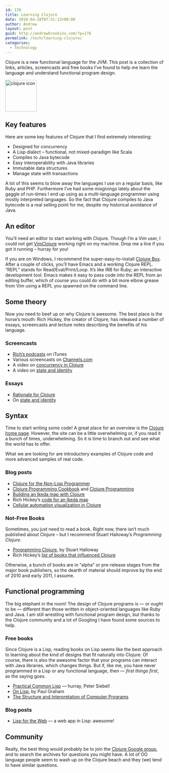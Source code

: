 ```yaml
---
id: 176
title: Learning Clojure
date: 2010-04-28T07:51:13+00:00
author: Andrew
layout: post
guid: http://andrewbrookins.com/?p=176
permalink: /tech/learning-clojure/
categories:
  - Technology
---
```

Clojure is a new functional language for the JVM. This post is a collection of links, articles, screencasts and free books I&#8217;ve found to help me learn the language and understand functional program design.

[<img src="https://andrewbrookins.com/wp-content/uploads/2010/04/clojure-icon1.gif" alt="clojure icon" title="clojure-icon" width="100" height="100" class="alignleft size-full wp-image-180" />](https://andrewbrookins.com/wp-content/uploads/2010/04/clojure-icon1.gif)

## <span id="Key_features">Key features</span>

Here are some key features of Clojure that I find extremely interesting:

  * Designed for concurrency
  * A Lisp dialect &#8211; functional, not mixed-paradigm like Scala
  * Compiles to Java bytecode
  * Easy interoperability with Java libraries
  * Immutable data structures
  * Manage state with transactions

A lot of this seems to blow away the languages I use on a regular basis, like Ruby and PHP. Furthermore I&#8217;ve had some misgivings lately about the gaggle of run-times I end up using as a multi-language programmer using mostly interpreted languages. So the fact that Clojure compiles to Java bytecode is a real selling point for me, despite my historical avoidance of Java.

## <span id="An_editor">An editor</span>

You&#8217;ll need an editor to start working with Clojure. Though I&#8217;m a Vim user, I could not get [VimClojure](http://kotka.de/projects/clojure/vimclojure.html) working right on my machine. Drop me a line if you got it running &#8211; hurray for you! 

If you are on Windows, I recommend the super-easy-to-install [Clojure Box](http://clojure.bighugh.com/). After a couple of clicks, you&#8217;ll have Emacs and a working Clojure REPL. &#8220;REPL&#8221; stands for Read/Eval/Print/Loop. It&#8217;s like IRB for Ruby; an interactive development tool. Emacs makes it easy to pass code into the REPL from an editing buffer, which of course you could do with a bit more elbow grease from Vim using a REPL you spawned on the command line. 

## <span id="Some_theory">Some theory</span>

Now you need to beef up on why Clojure is awesome. The best place is the horse&#8217;s mouth: Rich Hickey, the creator of Clojure, has released a number of essays, screencasts and lecture notes describing the benefits of his language. 

### <span id="Screencasts">Screencasts</span>

  * [Rich&#8217;s podcasts](http://itunes.apple.com/us/podcast/clojure/id275488598) on iTunes
  * Various screencasts on [Channels.com](http://www.channels.com/episodes/3590109)
  * A video on [concurrency in Clojure](http://blip.tv/file/812787)
  * A video on [state and identity](http://www.infoq.com/presentations/Value-Identity-State-Rich-Hickey)

### <span id="Essays">Essays</span>

  * [Rationale for Clojure](http://clojure.org/rationale)
  * On [state and identity](http://clojure.org/state)

## <span id="Syntax">Syntax</span>

Time to start writing some code! A great place for an overview is the [Clojure home page](http://clojure.org/getting_started). However, the site can be a little overwhelming or, if you read it a bunch of times, underwhelming. So it is time to branch out and see what the world has to offer. 

What we are looking for are introductory examples of Clojure code and more advanced samples of real code. 

### <span id="Blog_posts">Blog posts</span>

  * [Clojure for the Non-Lisp Programmer](http://www.moxleystratton.com/article/clojure/for-non-lisp-programmers)
  * [Clojure Programming Cookbook](http://en.wikibooks.org/wiki/Clojure_Programming/Examples/Cookbook) and [Clojure Programming](http://en.wikibooks.org/wiki/Clojure_Programming)
  * [Building an Ikeda map with Clojure](http://www.bestinclass.dk/index.php/2009/09/chaos-theory-vs-clojure/)
  * Rich Hickey&#8217;s [code for an Ikeda map](http://paste.lisp.org/display/87799)
  * [Cellular automation visualization in Clojure](http://www.bestinclass.dk/index.php/2009/10/brians-functional-brain/)

### <span id="Not-Free_Books">Not-Free Books</span>

Sometimes, you just need to read a book. Right now, there isn&#8217;t much published about Clojure &#8211; but I recommend Stuart Halloway&#8217;s _Programming Clojure_.

  * [Programming Clojure](http://www.pragprog.com/titles/shcloj/programming-clojure), by Stuart Halloway
  * Rich Hickey&#8217;s [list of books that influenced Clojure](http://www.amazon.com/Clojure-Bookshelf/lm/R3LG3ZBZS4GCTH)

Otherwise, a bunch of books are in &#8220;alpha&#8221; or pre-release stages from the major book publishers, so the dearth of material should improve by the end of 2010 and early 2011, I assume.

## <span id="Functional_programming">Functional programming</span>

The big elephant in the room! The design of Clojure programs is &#8212; or _ought_ to be &#8212; different than those written in object-oriented languages like Ruby and Java. I am still wrestling with functional program design, but thanks to the Clojure community and a lot of Googling I have found some sources to help. 

### <span id="Free_books">Free books</span>

Since Clojure is a Lisp, reading books on Lisp seems like the best approach to learning about the kind of designs that fit naturally into Clojure. Of course, there is also the awesome factor that your programs can interact with Java libraries, which changes things. But if, like me, you have never programmed in a Lisp or any functional language, then &#8212; _first things first_, as the saying goes. 

  * [Practical Common Lisp](http://www.gigamonkeys.com/book/) &#8212; hurray, Peter Siebel!
  * [On Lisp](http://lib.store.yahoo.net/lib/paulgraham/onlisp.pdf), by Paul Graham
  * [The Structure and Interpretation of Computer Programs](http://mitpress.mit.edu/sicp/full-text/book/book-Z-H-4.html#%_toc_start)

### <span id="Blog_posts-2">Blog posts</span>

  * [Lisp for the Web](http://www.adampetersen.se/articles/lispweb.htm) &#8212; a web app in Lisp: awesome!

## <span id="Community">Community</span>

Really, the best thing would probably be to join the [Clojure Google group](http://groups.google.com/group/clojure?pli=1), and to search the archives for questions you might have. A lot of OO language people seem to wash up on the Clojure beach and they (we) tend to have similar questions.